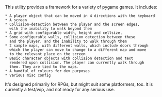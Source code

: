This utility provides a framework for a variety of pygame games.
It includes:

    * A player object that can be moved in 4 directions with the keyboard
    * A screen
    * Collision-detection between the player and the screen edges,
      with the inability to walk beyond them
    * A grid with configurable width, height and cellsize,
    * Some configurable walls, collision detection between these
      and the player, and the inability to walk through them
    * 2 sample maps, with different walls, which include doors through
      which the player can move to change to a different map and move
      to the relevant place on the screen
    * Basic character objects with collision detection and text
      rendered upon collision. The player can currently walk through
      them. They are tied to the maps.
    * A handful of colours for dev purposes
    * Various misc config

It's designed primarily for RPGs, but might suit some platformers, too.
It is currently a test/wip, and not ready for any serious use.
